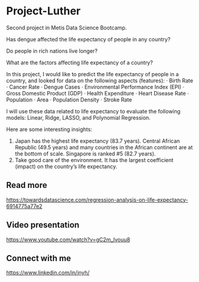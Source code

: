 # Project-Luther
Second project in Metis Data Science Bootcamp.



Has dengue affected the life expectancy of people in any country?

Do people in rich nations live longer?

What are the factors affecting life expectancy of a country?

In this project, I would like to predict the life expectancy of people in a country, and looked for data on the following aspects (features):
· Birth Rate
· Cancer Rate
· Dengue Cases
· Environmental Performance Index (EPI)
· Gross Domestic Product (GDP)
· Health Expenditure
· Heart Disease Rate
· Population
· Area
· Population Density
· Stroke Rate

I will use these data related to life expectancy to evaluate the following models: Linear, Ridge, LASSO, and Polynomial Regression. 

Here are some interesting insights:
1. Japan has the highest life expectancy (83.7 years). Central African Republic (49.5 years) and many countries in the African continent are at the bottom of scale. Singapore is ranked #5 (82.7 years).
2. Take good care of the environment. It has the largest coefficient (impact) on the country’s life expectancy.


## Read more
https://towardsdatascience.com/regression-analysis-on-life-expectancy-6914775a77e2

## Video presentation
https://www.youtube.com/watch?v=gC2m_lvouu8

## Connect with me
https://www.linkedin.com/in/jnyh/

